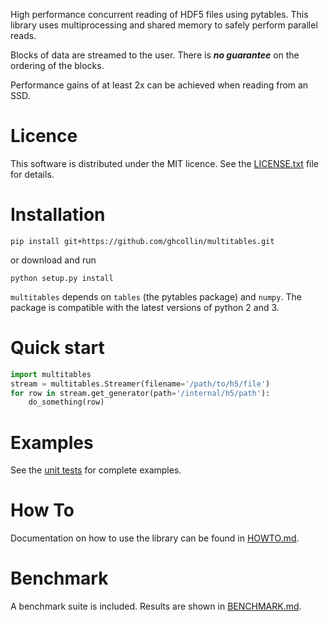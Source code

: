 High performance concurrent reading of HDF5 files using pytables. 
This library uses multiprocessing and shared memory to safely perform parallel reads.

Blocks of data are streamed to the user. 
There is **_no guarantee_** on the ordering of the blocks.

Performance gains of at least 2x can be achieved when reading from an SSD. 

# Licence
This software is distributed under the MIT licence. 
See the [LICENSE.txt](https://github.com/ghcollin/multitables/blob/master/LICENSE.txt) file for details.

# Installation
```
pip install git+https://github.com/ghcollin/multitables.git
```
or download and run
```
python setup.py install
```

`multitables` depends on `tables` (the pytables package) and `numpy`.
The package is compatible with the latest versions of python 2 and 3.

# Quick start
```python
import multitables
stream = multitables.Streamer(filename='/path/to/h5/file')
for row in stream.get_generator(path='/internal/h5/path'):
    do_something(row)
```

# Examples
See the [unit tests](https://github.com/ghcollin/multitables/blob/master/multitables_test.py) for complete examples.

# How To
Documentation on how to use the library can be found in [HOWTO.md](https://github.com/ghcollin/multitables/blob/master/HOWTO.md).

# Benchmark
A benchmark suite is included. Results are shown in [BENCHMARK.md](https://github.com/ghcollin/multitables/blob/master/BENCHMARK.md).